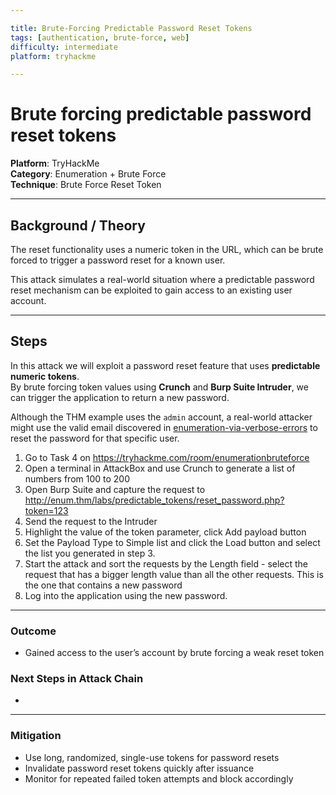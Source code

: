 ```yaml
---

title: Brute-Forcing Predictable Password Reset Tokens
tags: [authentication, brute-force, web]
difficulty: intermediate
platform: tryhackme

---
```


# Brute forcing predictable password reset tokens

**Platform**: TryHackMe  
**Category**: Enumeration + Brute Force  
**Technique**: Brute Force Reset Token

---

## Background / Theory

The reset functionality uses a numeric token in the URL, which can be brute forced to trigger a password reset for a known user.

This attack simulates a real-world situation where a predictable password reset mechanism can be exploited to gain access to an existing user account.

---

## Steps

In this attack we will exploit a password reset feature that uses **predictable numeric tokens**.  
By brute forcing token values using **Crunch** and **Burp Suite Intruder**, we can trigger the application to return a new password.  

Although the THM example uses the `admin` account, a real-world attacker might use the valid email discovered in [enumeration-via-verbose-errors](enumeration-via-verbose-errors.md)  to reset the password for that specific user.

1. Go to Task 4 on https://tryhackme.com/room/enumerationbruteforce
2. Open a terminal in AttackBox and use Crunch to generate a list of numbers from 100 to 200
3. Open Burp Suite and capture the request to http://enum.thm/labs/predictable_tokens/reset_password.php?token=123
4. Send the request to the Intruder
5. Highlight the value of the token parameter, click Add payload button
6. Set the Payload Type to Simple list and click the Load button and select the list you generated in step 3.
7. Start the attack and sort the requests by the Length field - select the request that has a bigger length value than all the other requests. This is the one that contains a new password
8. Log into the application using the new password.

---

### Outcome

- Gained access to the user’s account by brute forcing a weak reset token

### Next Steps in Attack Chain
- 

---

### Mitigation

- Use long, randomized, single-use tokens for password resets
- Invalidate password reset tokens quickly after issuance
- Monitor for repeated failed token attempts and block accordingly